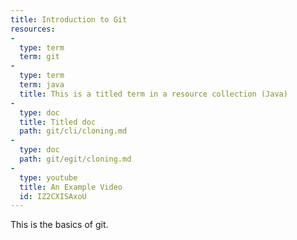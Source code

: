 ```yaml
---
title: Introduction to Git
resources:
-
  type: term
  term: git
-
  type: term
  term: java
  title: This is a titled term in a resource collection (Java)
-
  type: doc
  title: Titled doc
  path: git/cli/cloning.md
-
  type: doc
  path: git/egit/cloning.md
-
  type: youtube
  title: An Example Video
  id: IZ2CXISAxoU
---
```

This is the basics of git.